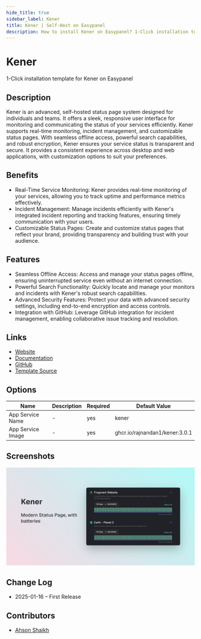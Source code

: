 ```yaml
---
hide_title: true
sidebar_label: Kener
title: Kener | Self-Host on Easypanel
description: How to install Kener on Easypanel? 1-Click installation template for Kener on Easypanel
---
```


<!-- generated -->

# Kener

1-Click installation template for Kener on Easypanel

## Description

Kener is an advanced, self-hosted status page system designed for individuals and teams. It offers a sleek, responsive user interface for monitoring and communicating the status of your services efficiently. Kener supports real-time monitoring, incident management, and customizable status pages. With seamless offline access, powerful search capabilities, and robust encryption, Kener ensures your service status is transparent and secure. It provides a consistent experience across desktop and web applications, with customization options to suit your preferences.

## Benefits

- Real-Time Service Monitoring: Kener provides real-time monitoring of your services, allowing you to track uptime and performance metrics effectively.
- Incident Management: Manage incidents efficiently with Kener's integrated incident reporting and tracking features, ensuring timely communication with your users.
- Customizable Status Pages: Create and customize status pages that reflect your brand, providing transparency and building trust with your audience.

## Features

- Seamless Offline Access: Access and manage your status pages offline, ensuring uninterrupted service even without an internet connection.
- Powerful Search Functionality: Quickly locate and manage your monitors and incidents with Kener's robust search capabilities.
- Advanced Security Features: Protect your data with advanced security settings, including end-to-end encryption and access controls.
- Integration with GitHub: Leverage GitHub integration for incident management, enabling collaborative issue tracking and resolution.

## Links

- [Website](https://kener.ing/)
- [Documentation](https://kener.ing/docs)
- [GitHub](https://github.com/rajnandan1/kener)
- [Template Source](https://github.com/easypanel-io/templates/tree/main/templates/kener)

## Options

Name | Description | Required | Default Value
-|-|-|-
App Service Name | - | yes | kener
App Service Image | - | yes | ghcr.io/rajnandan1/kener:3.0.1

## Screenshots

![Kener Screenshot](./assets/screenshot.png)

## Change Log

- 2025-01-16 – First Release

## Contributors

- [Ahson Shaikh](https://github.com/Ahson-Shaikh)
